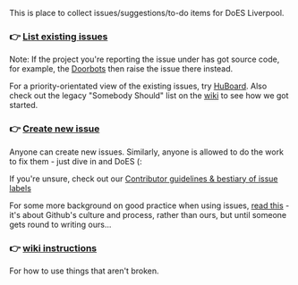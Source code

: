 This is place to collect issues/suggestions/to-do items for DoES Liverpool.

### :point_right: [List existing issues](https://github.com/DoESLiverpool/somebody-should/issues)

Note: If the project you're reporting the issue under has got source code, for example, the [Doorbots](https://github.com/DoESLiverpool/doorbot-setup) then raise the issue there instead.

For a priority-orientated view of the existing issues, try [HuBoard](https://huboard.com/DoESliverpool/somebody-should). Also check out the legacy "Somebody Should" list on the [wiki](https://github.com/DoESLiverpool/wiki/wiki/Archive:-Hack-the-Space) to see how we got started.

### :point_right: [Create new issue](https://github.com/DoESLiverpool/somebody-should/issues/new)

Anyone can create new issues.  Similarly, anyone is allowed to do the work to fix them - just dive in and DoES (:

If you're unsure, check out our [Contributor guidelines & bestiary of issue labels](https://github.com/DoESLiverpool/somebody-should/blob/master/CONTRIBUTING.md)

For some more background on good practice when using issues, [read this](http://ben.balter.com/2014/11/06/rules-of-communicating-at-github/) - it's about Github's culture and process, rather than ours, but until someone gets round to writing ours...

### :point_right: [wiki instructions](https://github.com/DoESLiverpool/somebody-should/wiki)

For how to use things that aren't broken. 
